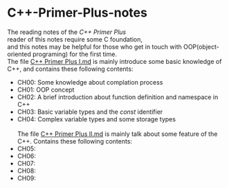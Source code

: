 # C++-Primer-Plus-notes
The reading notes of the *C++ Primer Plus*<br>
reader of this notes require some C foundation,<br>
and this notes may be helpful for those who get in touch with OOP(object-oriented programing) for the first time.<br>
The file [C++ Primer Plus I.md](./C++%20Primer%20Plus.%20I.md) is mainly introduce some basic knowledge of C++, and contains these following contents:
- CH00: Some knowledge about complation process
- CH01: OOP concept
- CH02: A brief introduction about function definition and namespace in C++
- CH03: Basic variable types and the *const* identifier 
- CH04: Complex variable types and some storage types
<br><br>
The file [C++ Primer Plus II.md](./C++%20Primer%20Plus.%20II.md) is mainly talk about some feature of the C++. Contains these following contents:
- CH05:
- CH06:
- CH07:
- CH08:
- CH09:
